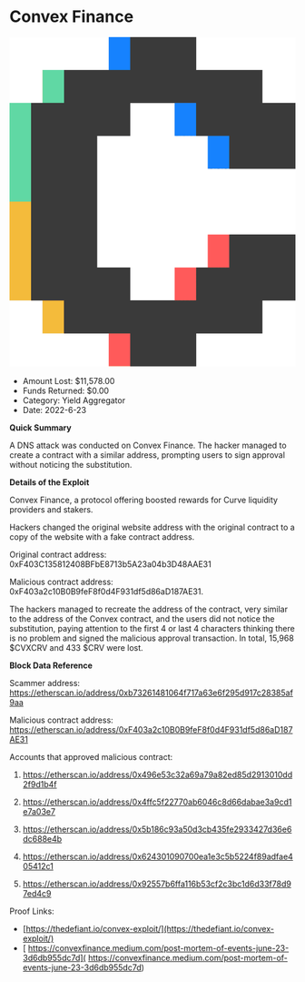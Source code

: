 # Convex Finance
![Convex Finance](/rektimages/Convex-Finance.png)
- Amount Lost: $11,578.00
- Funds Returned: $0.00
- Category: Yield Aggregator
- Date: 2022-6-23

**Quick Summary**

A DNS attack was conducted on Convex Finance. The hacker managed to create a contract with a similar address, prompting users to sign approval without noticing the substitution.

  


 **Details of the Exploit**

[](https://www.youtube.com/watch?v=U4xMcd_1mKY)Convex Finance, a protocol offering boosted rewards for Curve liquidity providers and stakers.

Hackers changed the original website address with the original contract to a copy of the website with a fake contract address.

Original contract address: 0xF403C135812408BFbE8713b5A23a04b3D48AAE31

Malicious contract address: 0xF403a2c10B0B9feF8f0d4F931df5d86aD187AE31.

The hackers managed to recreate the address of the contract, very similar to the address of the Convex contract, and the users did not notice the substitution, paying attention to the first 4 or last 4 characters thinking there is no problem and signed the malicious approval transaction. In total, 15,968 $CVXCRV and 433 $CRV were lost.

  


 **Block Data Reference**

Scammer address: https://etherscan.io/address/0xb73261481064f717a63e6f295d917c28385af9aa

Malicious contract address: https://etherscan.io/address/0xF403a2c10B0B9feF8f0d4F931df5d86aD187AE31

  


Accounts that approved malicious contract:

1) https://etherscan.io/address/0x496e53c32a69a79a82ed85d2913010dd2f9d1b4f

2) https://etherscan.io/address/0x4ffc5f22770ab6046c8d66dabae3a9cd1e7a03e7

3) https://etherscan.io/address/0x5b186c93a50d3cb435fe2933427d36e6dc688e4b

4) https://etherscan.io/address/0x624301090700ea1e3c5b5224f89adfae405412c1

5) https://etherscan.io/address/0x92557b6ffa116b53cf2c3bc1d6d33f78d97ed4c9


Proof Links:
- [https://thedefiant.io/convex-exploit/](https://thedefiant.io/convex-exploit/)
- [ https://convexfinance.medium.com/post-mortem-of-events-june-23-3d6db955dc7d]( https://convexfinance.medium.com/post-mortem-of-events-june-23-3d6db955dc7d)


